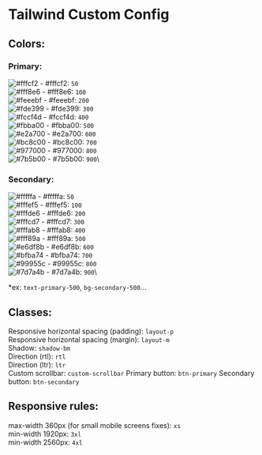 # Tailwind Custom Config

## Colors:

### Primary:

![#fffcf2](https://via.placeholder.com/15/fffcf2/000000?text=+) - #fffcf2: `50`\
![#fff8e6](https://via.placeholder.com/15/fff8e6/000000?text=+) - #fff8e6: `100`\
![#feeebf](https://via.placeholder.com/15/feeebf/000000?text=+) - #feeebf: `200`\
![#fde399](https://via.placeholder.com/15/fde399/000000?text=+) - #fde399: `300`\
![#fccf4d](https://via.placeholder.com/15/fccf4d/000000?text=+) - #fccf4d: `400`\
![#fbba00](https://via.placeholder.com/15/fbba00/000000?text=+) - #fbba00: `500`\
![#e2a700](https://via.placeholder.com/15/e2a700/000000?text=+) - #e2a700: `600`\
![#bc8c00](https://via.placeholder.com/15/bc8c00/000000?text=+) - #bc8c00: `700`\
![#977000](https://via.placeholder.com/15/977000/000000?text=+) - #977000: `800`\
![#7b5b00](https://via.placeholder.com/15/7b5b00/000000?text=+) - #7b5b00: `900`\

### Secondary:

![#fffffa](https://via.placeholder.com/15/fffffa/000000?text=+) - #fffffa: `50`\
![#fffef5](https://via.placeholder.com/15/fffef5/000000?text=+) - #fffef5: `100`\
![#fffde6](https://via.placeholder.com/15/fffde6/000000?text=+) - #fffde6: `200`\
![#fffcd7](https://via.placeholder.com/15/fffcd7/000000?text=+) - #fffcd7: `300`\
![#fffab8](https://via.placeholder.com/15/fffab8/000000?text=+) - #fffab8: `400`\
![#fff89a](https://via.placeholder.com/15/fff89a/000000?text=+) - #fff89a: `500`\
![#e6df8b](https://via.placeholder.com/15/e6df8b/000000?text=+) - #e6df8b: `600`\
![#bfba74](https://via.placeholder.com/15/bfba74/000000?text=+) - #bfba74: `700`\
![#99955c](https://via.placeholder.com/15/99955c/000000?text=+) - #99955c: `800`\
![#7d7a4b](https://via.placeholder.com/15/7d7a4b/000000?text=+) - #7d7a4b: `900`\

*ex: `text-primary-500`, `bg-secondary-500`...

## Classes:
Responsive horizontal spacing (padding): `layout-p`\
Responsive horizontal spacing (margin): `layout-m`\
Shadow: `shadow-bm`\
Direction (rtl): `rtl`\
Direction (ltr): `ltr`\
Custom scrollbar: `custom-scrollbar`
Primary button: `btn-primary`
Secondary button: `btn-secondary`

## Responsive rules:
max-width 360px (for small mobile screens fixes): `xs`\
min-width 1920px: `3xl`\
min-width 2560px: `4xl`
